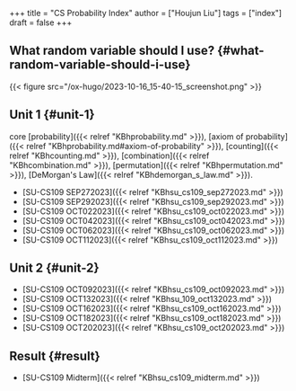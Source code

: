 +++
title = "CS Probability Index"
author = ["Houjun Liu"]
tags = ["index"]
draft = false
+++

## What random variable should I use? {#what-random-variable-should-i-use}

{{< figure src="/ox-hugo/2023-10-16_15-40-15_screenshot.png" >}}


## Unit 1 {#unit-1}

core [probability]({{< relref "KBhprobability.md" >}}), [axiom of probability]({{< relref "KBhprobability.md#axiom-of-probability" >}}), [counting]({{< relref "KBhcounting.md" >}}), [combination]({{< relref "KBhcombination.md" >}}), [permutation]({{< relref "KBhpermutation.md" >}}), [DeMorgan's Law]({{< relref "KBhdemorgan_s_law.md" >}}).

-   [SU-CS109 SEP272023]({{< relref "KBhsu_cs109_sep272023.md" >}})
-   [SU-CS109 SEP292023]({{< relref "KBhsu_cs109_sep292023.md" >}})
-   [SU-CS109 OCT022023]({{< relref "KBhsu_cs109_oct022023.md" >}})
-   [SU-CS109 OCT042023]({{< relref "KBhsu_cs109_oct042023.md" >}})
-   [SU-CS109 OCT062023]({{< relref "KBhsu_cs109_oct062023.md" >}})
-   [SU-CS109 OCT112023]({{< relref "KBhsu_cs109_oct112023.md" >}})


## Unit 2 {#unit-2}

-   [SU-CS109 OCT092023]({{< relref "KBhsu_cs109_oct092023.md" >}})
-   [SU-CS109 OCT132023]({{< relref "KBhsu_109_oct132023.md" >}})
-   [SU-CS109 OCT162023]({{< relref "KBhsu_cs109_oct162023.md" >}})
-   [SU-CS109 OCT182023]({{< relref "KBhsu_cs109_oct182023.md" >}})
-   [SU-CS109 OCT202023]({{< relref "KBhsu_cs109_oct202023.md" >}})


## Result {#result}

-   [SU-CS109 Midterm]({{< relref "KBhsu_cs109_midterm.md" >}})

